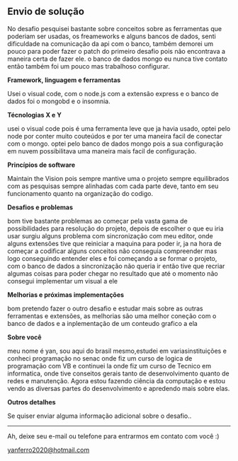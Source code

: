 ## Envio de solução

No desafio pesquisei bastante sobre conceitos sobre as ferramentas que poderiam ser usadas, os freameworks e alguns bancos de dados, senti dificuldade na comunicação da api com o banco, também demorei um pouco para poder fazer o patch do primeiro desafio pois não encontrava a maneira certa de fazer ele. o banco de dados mongo eu nunca tive contato então também foi um pouco mas trabalhoso configurar.

**Framework, linguagem e ferramentas**

Usei o visual code, com o node.js com a extensão express e o banco de dados foi o mongobd e o insomnia.

**Técnologias X e Y**

usei o visual code pois é uma ferramenta leve que ja havia usado, optei pelo node por conter muito couteúdos e por ter uma maneira facil de conectar com o mongo. optei pelo banco de dados mongo pois a sua configuração em nuvem possibilitava uma maneira mais facil de configuração. 

**Princípios de software**

Maintain the Vision pois sempre mantive uma o projeto sempre equilibrados com as pesquisas sempre alinhadas com cada parte deve, tanto em seu funcionamento quanto na organização do codigo.

**Desafios e problemas**

bom tive bastante problemas ao começar pela vasta gama de possibilidades para resolução do projeto, depois de escolher o que eu iria usar surgiu alguns problema com sincronização com meu editor, onde alguns extensões tive que reiniciar a maquina para poder ir, ja na hora de começar a codificar alguns conceitos não conseguia compreender mas logo conseguindo entender eles e foi começando a se formar o projeto, com o banco de dados a sincronização não queria ir então tive que recriar algumas coisas para poder chegar no resultado que até o momento não consegui implementar um visual a ele

**Melhorias e próximas implementações**

bom pretendo fazer o outro desafio e estudar mais sobre as outras ferramentas e extensões, as melhorias são uma melhor coneção com o banco de dados e a inplementação de um conteudo grafico a ela

**Sobre você**

meu nome é yan, sou aqui do brasil mesmo,estudei em variasinstituições e conheci programação no senac onde fiz um curso de logica de programação com VB e continuei la onde fiz um curso de Tecnico em informatica, onde tive conseitos gerais tanto de desenvolvimento quanto de redes e manutenção. Agora estou fazendo ciência da computação e estou vendo as diversas partes do desenvolvimento e apredendo mais sobre elas.


**Outros detalhes**

Se quiser enviar alguma informação adicional sobre o desafio..


---

Ah, deixe seu e-mail ou telefone para entrarmos em contato com você :) 

yanferro2020@hotmail.com


